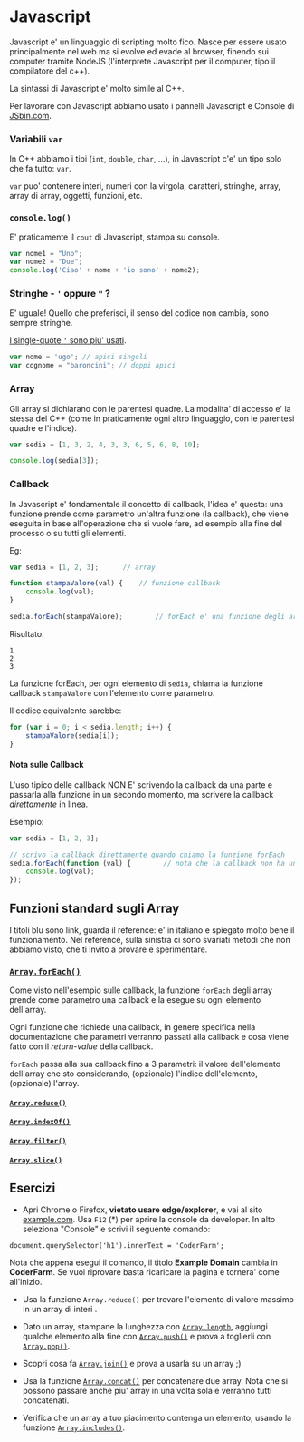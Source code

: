 # Javascript

Javascript e' un linguaggio di scripting molto fico. Nasce per essere usato principalmente nel web ma si evolve ed evade al browser, finendo sui computer tramite NodeJS (l'interprete Javascript per il computer, tipo il compilatore del c++).


La sintassi di Javascript e' molto simile al C++.

Per lavorare con Javascript abbiamo usato i pannelli Javascript e Console di [JSbin.com](https://jsbin.com/?js,console).

### Variabili `var`

In C++ abbiamo i tipi (`int`, `double`, `char`, ...), in Javascript c'e' un tipo solo che fa tutto: `var`.

`var` puo' contenere interi, numeri con la virgola, caratteri, stringhe, array, array di array, oggetti, funzioni, etc.

### `console.log()`

E' praticamente il `cout` di Javascript, stampa su console.

```javascript
var nome1 = "Uno";
var nome2 = "Due";
console.log('Ciao' + nome + 'io sono' + nome2);
```

### Stringhe - `'` oppure `"` ?

E' uguale! Quello che preferisci, il senso del codice non cambia, sono sempre stringhe.

[I single-quote `'` sono piu' usati](https://bytearcher.com/articles/single-or-double-quotes-strings-javascript/).

```javascript
var nome = 'ugo'; // apici singoli
var cognome = "baroncini"; // doppi apici
```

### Array

Gli array si dichiarano con le parentesi quadre. La modalita' di accesso e' la stessa del C++ (come in praticamente ogni altro linguaggio, con le parentesi quadre e l'indice).

```javascript
var sedia = [1, 3, 2, 4, 3, 3, 6, 5, 6, 8, 10];

console.log(sedia[3]);
```

### Callback

In Javascript e' fondamentale il concetto di callback, l'idea e' questa: una funzione prende come parametro un'altra funzione (la callback), che viene eseguita in base all'operazione che si vuole fare, ad esempio alla fine del processo o su tutti gli elementi.

Eg:

```javascript
var sedia = [1, 2, 3];		// array

function stampaValore(val) {	// funzione callback
	console.log(val);
}

sedia.forEach(stampaValore);		// forEach e' una funzione degli array che esegue la callback su ogni elemento, passando lo stesso come parametro
```

Risultato:

```
1
2
3
```

La funzione forEach, per ogni elemento di `sedia`, chiama la funzione callback `stampaValore` con l'elemento come parametro.

Il codice equivalente sarebbe:

```javascript
for (var i = 0; i < sedia.length; i++) {
	stampaValore(sedia[i]);
}	
```

#### Nota sulle Callback

L'uso tipico delle callback NON E' scrivendo la callback da una parte e passarla alla funzione in un secondo momento, ma scrivere la callback _direttamente_ in linea.

Esempio:

```javascript
var sedia = [1, 2, 3];

// scrivo la callback direttamente quando chiamo la funzione forEach
sedia.forEach(function (val) {	      // nota che la callback non ha un nome
	console.log(val);	
});
```

## Funzioni standard sugli Array

I titoli blu sono link, guarda il reference: e' in italiano e spiegato molto bene il funzionamento. Nel reference, sulla sinistra ci sono svariati metodi che non abbiamo visto, che ti invito a provare e sperimentare.

### [`Array.forEach()`](https://developer.mozilla.org/en-US/docs/Web/JavaScript/Reference/Global_Objects/Array/forEach)

Come visto nell'esempio sulle callback, la funzione `forEach` degli array prende come parametro una callback e la esegue su ogni elemento dell'array.

Ogni funzione che richiede una callback, in genere specifica nella documentazione che parametri verranno passati alla callback e cosa viene fatto con il _return-value_ della callback.

`forEach` passa alla sua callback fino a 3 parametri: il valore dell'elemento dell'array che sto considerando, (opzionale) l'indice dell'elemento, (opzionale) l'array.

#### [`Array.reduce()`](https://developer.mozilla.org/it/docs/Web/JavaScript/Reference/Global_Objects/Array/indexOf)

#### [`Array.indexOf()`](https://developer.mozilla.org/it/docs/Web/JavaScript/Reference/Global_Objects/Array/indexOf)

#### [`Array.filter()`](https://developer.mozilla.org/it/docs/Web/JavaScript/Reference/Global_Objects/Array/filter)

#### [`Array.slice()`](https://developer.mozilla.org/it/docs/Web/JavaScript/Reference/Global_Objects/Array/slice)


## Esercizi

* Apri Chrome o Firefox, __vietato usare edge/explorer__, e vai al sito [example.com](example.com). Usa `F12` (\*) per aprire la console da developer. In alto seleziona "Console" e scrivi il seguente comando:

```document.querySelector('h1').innerText = 'CoderFarm';```

Nota che appena esegui il comando, il titolo __Example Domain__ cambia in __CoderFarm__. Se vuoi riprovare basta ricaricare la pagina e tornera' come all'inizio.

* Usa la funzione `Array.reduce()` per trovare l'elemento di valore massimo in un array di interi	.

* Dato un array, stampane la lunghezza con [`Array.length`](https://developer.mozilla.org/it/docs/Web/JavaScript/Reference/Global_Objects/Array/length), aggiungi qualche elemento alla fine con [`Array.push()`](https://developer.mozilla.org/it/docs/Web/JavaScript/Reference/Global_Objects/Array/push) e prova a toglierli con [`Array.pop()`](https://developer.mozilla.org/it/docs/Web/JavaScript/Reference/Global_Objects/Array/pop).


* Scopri cosa fa [`Array.join()`](https://developer.mozilla.org/it/docs/Web/JavaScript/Reference/Global_Objects/Array/pop) e prova a usarla su un array ;)


* Usa la funzione [`Array.concat()`](https://developer.mozilla.org/it/docs/Web/JavaScript/Reference/Global_Objects/Array/concat) per concatenare due array. Nota che si possono passare anche piu' array in una volta sola e verranno tutti concatenati.


* Verifica che un array a tuo piacimento contenga un elemento, usando la funzione [`Array.includes()`](https://developer.mozilla.org/it/docs/Web/JavaScript/Reference/Global_Objects/Array/includes).


